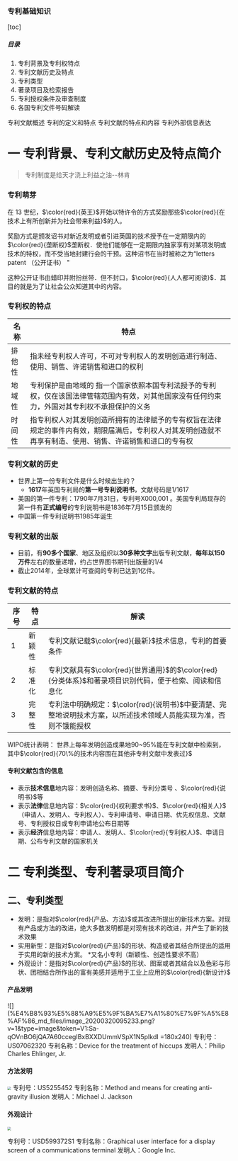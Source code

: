 ### 专利基础知识



[toc]


##### 目录

 1. 专利背景及专利权特点
 2. 专利文献历史及特点
 3. 专利类型
 4. 著录项目及检索报告
 5. 专利授权条件及审查制度
 6. 各国专利文件号码解读


专利文献概述
专利的定义和特点
专利文献的特点和内容
专利外部信息表达

# 一 专利背景、专利文献历史及特点简介

> 专利制度是给天才浇上利益之油--林肯

### 专利萌芽
在 13 世纪，$\color{red}{英王}$开始以特许令的方式奖励那些$\color{red}{在技术上有所创新并为社会带来利益}$的人。

奖励方式是颁发诏书对新近发明或者引进英国的技术授予在一定期限内的$\color{red}{垄断权}$垄断权．使他们能够在一定期限内独家享有对某项发明或技术的特权，而不受当地封建行会的干预。这种沼书在当时被称之为“Ietters patent （公开证书） " 

这种公开证书由蜡印并附扮丝带．但不封口，$\color{red}{人人都可阅读}$．其目的就是为了让社会公众知道其中的内容。

### 专利权的特点

| 名称 | 特点 |
|--|--|
| 排他性 | 指未经专利权人许可，不可对专利权人的发明创造进行制造、使用、销售、许诺销售和进口的权利 |
|地域性 | 专利保护是由地域的 指一个国家依照本国专利法授予的专利权，仅在该国法律管辖范围内有效，对其他国家没有任何约束力，外国对其专利权不承担保护的义务 |
|时间性|指专利权人对其发明创造所拥有的法律赋予的专有权旨在法律规定的事件内有效，期限届满后，专利权人对其发明创造就不再享有制造、使用、销售、许诺销售和进口的专有权|
### 专利文献的历史
- 世界上第一份专利文件是什么时候出生的？
  * **1617**年英国专利局的**第一号专利说明书**，文献号码是1/1617
 - 美国的第一件专利：1790年7月31日，专利号X000,001 。美国专利局现存的第一件有**正式编号**的专利说明书是1836年7月15日颁发的
 - 中国第一件专利说明书1985年诞生

### 专利文献的出版
- 目前，有**90多个国家**、地区及组织以**30多种文字**出版专利文献，**每年以150万件**左右的数量递增，约占世界图书期刊出版量的1/4
- 截止2014年，全球累计可查阅的专利已达到1亿件。

### 专利文献的特点
| 序 号 | 特点 |解读|
|--|--|--|
| 1 | 新颖性 | 专利文献记载$\color{red}{最新}$技术信息，专利的首要条件 |
| 2| 标准化 | 专利文献具有$\color{red}{世界通用}$的$\color{red}{分类体系}$和著录项目识别代码，便于检索、阅读和信息化 |
| 3 | 完整性 | 专利法中明确规定：$\color{red}{说明书}$中要清楚、完整地说明技术方案，以所述技术领域人员能实现为准，否则不饿能授权 |
WIPO统计表明：
世界上每年发明创造成果地90~95%能在专利文献中检索到，其中$\color{red}{70\%的技术内容围在其他非专利文献中发表过}$

#### 专利文献包含的信息


- 表示**技术信息**地内容：发明创造名称、摘要、专利分类号 、$\color{red}{说明书}$等
- 表示**法律**信息地内容：$\color{red}{权利要求书}$、$\color{red}{相关人}$（申请人、发明人、专利权人）、专利申请号、申请日期、优先权信息、文献号、专利授权日或专利申请地公布日期等
- 表示**经济**信息地内容：申请人、发明人、$\color{red}{专利权人}$、申请日期、公布专利文献的国家机关
# 二 专利类型、专利著录项目简介

## 二、专利类型
- 发明：是指对$\color{red}{产品、方法}$或其改进所提出的新技术方案。对现有产品或方法的改进，绝大多数发明都是对现有技术的改进，并产生了新的技术效果
- 实用新型：是指对$\color{red}{产品}$的形状、构造或者其结合所提出的适用于实用的新的技术方案。
  *又名小专利（新颖性、创造性要求不高）
- 外观设计：是指对$\color{red}{产品}$的形状、图案或者其结合以及色彩与形状、团相结合所作出的富有美感并适用于工业上应用的$\color{red}{新设计}$
#### 产品发明
![](%E4%B8%93%E5%88%A9%E5%9F%BA%E7%A1%80%E7%9F%A5%E8%AF%86_md_files/image_20200320095233.png?v=1&type=image&token=V1:Sa-qOVnBO6jQA7A60ccegIBxBXXDUmmVSpX1N5pIkdI =180x240)
专利号：US07062320
专利名称：Device for the treatment of hiccups
发明人：Philip Charles Ehlinger, Jr.

#### 方法发明
<img src="..\img\image_20200320093432.png" style="zoom: 50%;" />
专利号：US5255452
专利名称：Method and means for creating anti-gravity illusion
发明人：Michael J. Jackson

#### 外观设计
<img src="..\img\image_20200320095640.png" style="zoom: 50%;" />

专利号：USD599372S1
专利名称：Graphical user interface for a display screen of a communications terminal
发明人：Google Inc.